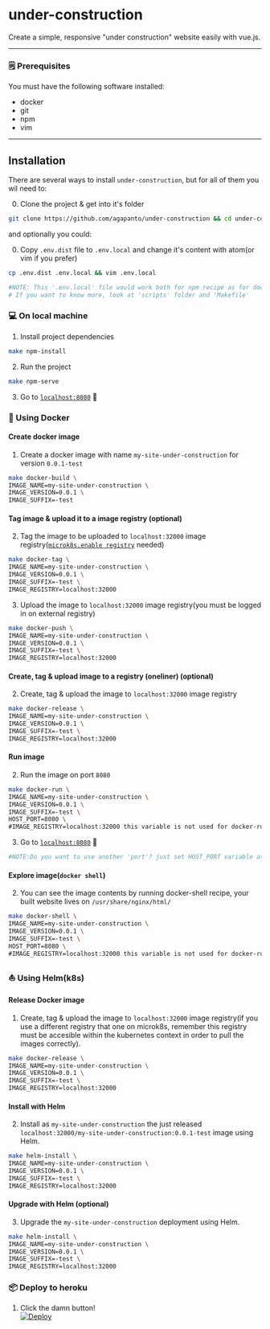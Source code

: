 # under-construction

Create a simple, responsive "under construction" website easily with vue.js.

---
### 🗒️ Prerequisites
You must have the following software installed:
- docker
- git
- npm
- vim

---
## Installation
There are several ways to install `under-construction`, but for all of them you wil need to:

0. Clone the project & get into it's folder
```bash
git clone https://github.com/agapanto/under-construction && cd under-construction
```

and optionally you could:

0. Copy `.env.dist` file to `.env.local` and change it's content with atom(or vim if you prefer)
```bash
cp .env.dist .env.local && vim .env.local
```
```bash
#NOTE: This '.env.local' file would work both for npm recipe as for docker ones.
# If you want to know more, look at 'scripts' folder and 'Makefile'
```

### 💻 On local machine

1. Install project dependencies
```bash
make npm-install
```

2. Run the project
```bash
make npm-serve
```

3. Go to [`localhost:8080`](http://localhost:8080/) 🥳


### 🐋 Using Docker

#### Create docker image

1. Create a docker image with name `my-site-under-construction` for version `0.0.1-test`
```bash
make docker-build \
IMAGE_NAME=my-site-under-construction \
IMAGE_VERSION=0.0.1 \
IMAGE_SUFFIX=-test
```

#### Tag image & upload it to a image registry (optional)

2. Tag the image to be uploaded to `localhost:32000` image registry([`microk8s.enable registry`](https://microk8s.io/docs/registry-built-in) needed)
```bash
make docker-tag \
IMAGE_NAME=my-site-under-construction \
IMAGE_VERSION=0.0.1 \
IMAGE_SUFFIX=-test \
IMAGE_REGISTRY=localhost:32000
```

3. Upload the image to `localhost:32000` image registry(you must be logged in on external registry)
```bash
make docker-push \
IMAGE_NAME=my-site-under-construction \
IMAGE_VERSION=0.0.1 \
IMAGE_SUFFIX=-test \
IMAGE_REGISTRY=localhost:32000
```

#### Create, tag & upload image to a registry (oneliner) (optional)
2. Create, tag & upload the image to `localhost:32000` image registry
```bash
make docker-release \
IMAGE_NAME=my-site-under-construction \
IMAGE_VERSION=0.0.1 \
IMAGE_SUFFIX=-test \
IMAGE_REGISTRY=localhost:32000
```

#### Run image
2. Run the image on port `8080`
```bash
make docker-run \
IMAGE_NAME=my-site-under-construction \
IMAGE_VERSION=0.0.1 \
IMAGE_SUFFIX=-test \
HOST_PORT=8080 \
#IMAGE_REGISTRY=localhost:32000 this variable is not used for docker-run recipe so you can omit it
```

3. Go to [`localhost:8080`](http://localhost:8080/) 🤩
```python
#NOTE:Do you want to use another 'port'? just set HOST_PORT variable as desired
```

#### Explore image(`docker shell`)
2. You can see the image contents by running docker-shell recipe, your built website lives on `/usr/share/nginx/html/`
```bash
make docker-shell \
IMAGE_NAME=my-site-under-construction \
IMAGE_VERSION=0.0.1 \
IMAGE_SUFFIX=-test \
HOST_PORT=8080 \
#IMAGE_REGISTRY=localhost:32000 this variable is not used for docker-run recipe so you can omit it
```

### ⛵ Using Helm(k8s)

#### Release Docker image

1. Create, tag & upload the image to `localhost:32000` image registry(if you use a different registry that one on microk8s, remember this registry must be accesible within the kubernetes context in order to pull the images correctly).
```bash
make docker-release \
IMAGE_NAME=my-site-under-construction \
IMAGE_VERSION=0.0.1 \
IMAGE_SUFFIX=-test \
IMAGE_REGISTRY=localhost:32000
```

#### Install with Helm

2. Install as `my-site-under-construction` the just released `localhost:32000/my-site-under-construction:0.0.1-test` image using Helm.
```bash
make helm-install \
IMAGE_NAME=my-site-under-construction \
IMAGE_VERSION=0.0.1 \
IMAGE_SUFFIX=-test \
IMAGE_REGISTRY=localhost:32000
```

#### Upgrade with Helm (optional)

3. Upgrade the `my-site-under-construction` deployment using Helm.
```bash
make helm-install \
IMAGE_NAME=my-site-under-construction \
IMAGE_VERSION=0.0.1 \
IMAGE_SUFFIX=-test \
IMAGE_REGISTRY=localhost:32000
```

### 📦 Deploy to heroku
1. Click the damn button! \
[![Deploy](https://www.herokucdn.com/deploy/button.png)](https://heroku.com/deploy/?template=https://github.com/agapanto/under-construction)
